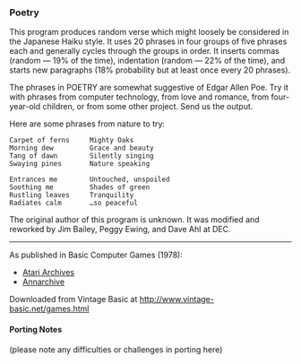 ### Poetry

This program produces random verse which might loosely be considered in the Japanese Haiku style. It uses 20 phrases in four groups of five phrases each and generally cycles through the groups in order. It inserts commas (random — 19% of the time), indentation (random — 22% of the time), and starts new paragraphs (18% probability but at least once every 20 phrases).

The phrases in POETRY are somewhat suggestive of Edgar Allen Poe. Try it with phrases from computer technology, from love and romance, from four-year-old children, or from some other project. Send us the output.

Here are some phrases from nature to try:
```
Carpet of ferns     Mighty Oaks
Morning dew         Grace and beauty
Tang of dawn        Silently singing
Swaying pines       Nature speaking

Entrances me        Untouched, unspoiled
Soothing me         Shades of green
Rustling leaves     Tranquility
Radiates calm       …so peaceful
```

The original author of this program is unknown. It was modified and reworked by Jim Bailey, Peggy Ewing, and Dave Ahl at DEC.

---

As published in Basic Computer Games (1978):
- [Atari Archives](https://www.atariarchives.org/basicgames/showpage.php?page=128)
- [Annarchive](https://annarchive.com/files/Basic_Computer_Games_Microcomputer_Edition.pdf#page=143)

Downloaded from Vintage Basic at
http://www.vintage-basic.net/games.html

#### Porting Notes

(please note any difficulties or challenges in porting here)
